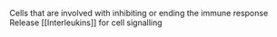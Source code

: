 Cells that are involved with inhibiting or ending the immune response
Release [[Interleukins]] for cell signalling
